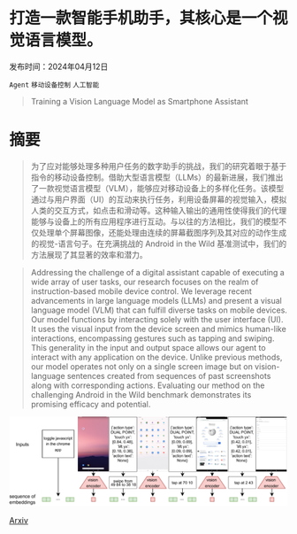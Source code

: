 # 打造一款智能手机助手，其核心是一个视觉语言模型。

发布时间：2024年04月12日

`Agent` `移动设备控制` `人工智能`

> Training a Vision Language Model as Smartphone Assistant

# 摘要

> 为了应对能够处理多种用户任务的数字助手的挑战，我们的研究着眼于基于指令的移动设备控制。借助大型语言模型（LLMs）的最新进展，我们推出了一款视觉语言模型（VLM），能够应对移动设备上的多样化任务。该模型通过与用户界面（UI）的互动来执行任务，利用设备屏幕的视觉输入，模拟人类的交互方式，如点击和滑动等。这种输入输出的通用性使得我们的代理能够与设备上的所有应用程序进行互动。与以往的方法相比，我们的模型不仅处理单个屏幕图像，还能处理由连续的屏幕截图序列及其对应的动作生成的视觉-语言句子。在充满挑战的 Android in the Wild 基准测试中，我们的方法展现了其显著的效率和潜力。

> Addressing the challenge of a digital assistant capable of executing a wide array of user tasks, our research focuses on the realm of instruction-based mobile device control. We leverage recent advancements in large language models (LLMs) and present a visual language model (VLM) that can fulfill diverse tasks on mobile devices. Our model functions by interacting solely with the user interface (UI). It uses the visual input from the device screen and mimics human-like interactions, encompassing gestures such as tapping and swiping. This generality in the input and output space allows our agent to interact with any application on the device. Unlike previous methods, our model operates not only on a single screen image but on vision-language sentences created from sequences of past screenshots along with corresponding actions. Evaluating our method on the challenging Android in the Wild benchmark demonstrates its promising efficacy and potential.

![打造一款智能手机助手，其核心是一个视觉语言模型。](../../../paper_images/2404.08755/x1.png)

[Arxiv](https://arxiv.org/abs/2404.08755)